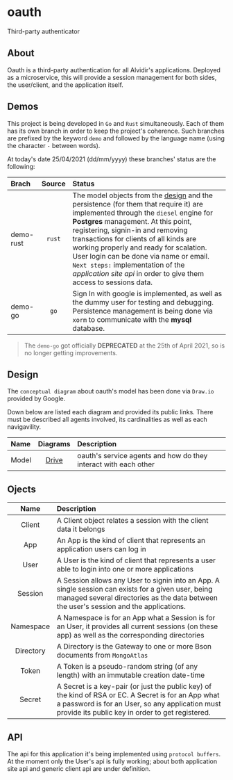# oauth

Third-party authenticator

## About

Oauth is a third-party authentication for all Alvidir's applications. Deployed as a microservice, this will provide a session management for both sides, the user/client, and the application itself.

## Demos 

This project is being developed in `Go` and `Rust` simultaneously. Each of them has its own branch in order to keep the project's coherence. Such branches are prefixed by the keyword `demo` and followed by the language name (using the character `-` between words).

At today's date 25/04/2021 (dd/mm/yyyy) these branches' status are the following:

| Brach | Source | Status |
|:-|:-:|:-|
| demo-rust | `rust` | The model objects from the [design](#design) and the persistence (for them that require it) are implemented through the `diesel` engine for **Postgres** management. At this point, registering, signin-in and removing transactions for clients of all kinds are working properly and ready for scalation. User login can be done via name or email. `Next steps:` implementation of the *application site api* in order to give them access to sessions data.|
| demo-go | `go` | Sign In with google is implemented, as well as the dummy user for testing and debugging. Persistence management is being done via `xorm` to communicate with the **mysql** database.|

> The `demo-go` got officially **DEPRECATED** at the 25th of April 2021, so is no longer getting improvements.

## Design

The `conceptual diagram` about oauth's model has been done via `Draw.io` provided by Google.

Down below are listed each diagram and provided its public links. There must be described all agents involved, its cardinalities as well as each navigavility. 

| Name | Diagrams | Description |
|:-|:-:|:-|
| Model | [Drive](https://drive.google.com/file/d/1huTe3jNqp3A_0WMB6tjhwSkBoqh_uA9F/view?usp=sharing) | oauth's service agents and how do they interact with each other |

## Ojects

| Name | Description |
|:-:|:-|
| Client | A Client object relates a session with the client data it belongs |
| App | An App is the kind of client that represents an application users can log in |
| User | A User is the kind of client that represents a user able to login into one or more applications |
| Session | A Session allows any User to signin into an App. A single session can exists for a given user, being managed several directories as the data between the user's session and the applications. |
| Namespace | A Namespace is for an App what a Session is for an User, it provides all current sessions (on these app) as well as the corresponding directories |
| Directory | A Directory is the Gateway to one or more Bson documents from `MongoAtlas` |
| Token | A Token is a pseudo-random string (of any length) with an immutable creation date-time |
| Secret | A Secret is a key-pair (or just the public key) of the kind of RSA or EC. A Secret is for an App what a password is for an User, so any application must provide its public key in order to get registered. |

## API

The api for this application it's being implemented using `protocol buffers`. At the moment only the User's api is fully working; about both application site api and generic client api are under definition.